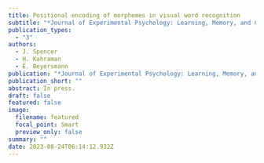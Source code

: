 ```yaml
---
title: Positional encoding of morphemes in visual word recognition
subtitle: "*Journal of Experimental Psychology: Learning, Memory, and Cognition*."
publication_types:
  - "3"
authors:
  - J. Spencer
  - H. Kahraman
  - E. Beyersmann
publication: "*Journal of Experimental Psychology: Learning, Memory, and Cognition*"
publication_short: ""
abstract: In press.
draft: false
featured: false
image:
  filename: featured
  focal_point: Smart
  preview_only: false
summary: ""
date: 2023-08-24T06:14:12.932Z
---
```

